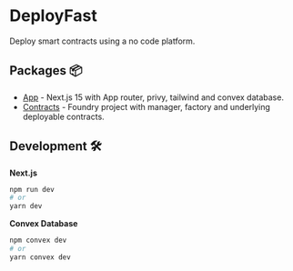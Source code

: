 # DeployFast

Deploy smart contracts using a no code platform.

## Packages 📦

- [App](./app) - Next.js 15 with App router, privy, tailwind and convex database.
- [Contracts](./contracts) - Foundry project with manager, factory and underlying deployable contracts.

## Development 🛠️

**Next.js**
```bash
npm run dev
# or
yarn dev
```

**Convex Database**
```bash
npm convex dev
# or
yarn convex dev